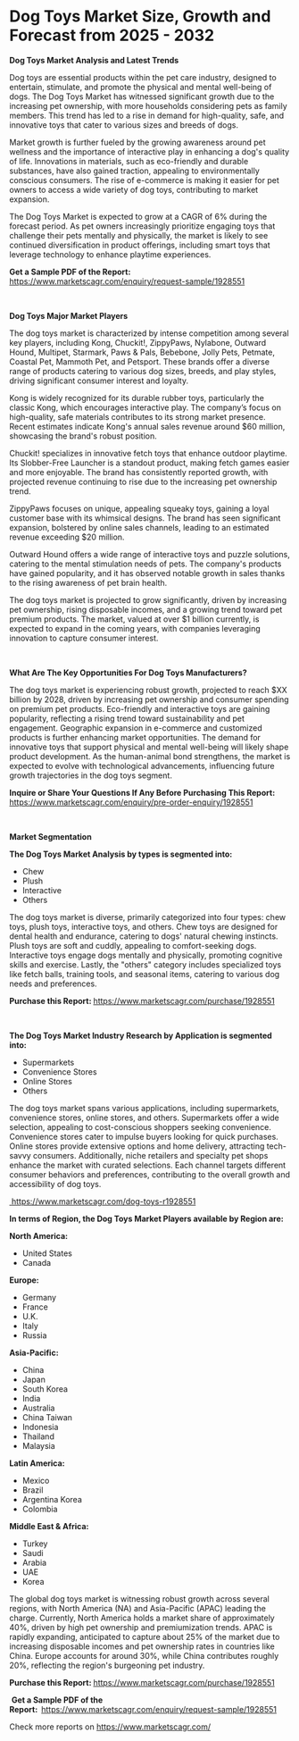 <p><h1>Dog Toys Market Size, Growth and Forecast from 2025 - 2032</h1></p><p><strong>Dog Toys Market Analysis and Latest Trends</strong></p>
<p><p>Dog toys are essential products within the pet care industry, designed to entertain, stimulate, and promote the physical and mental well-being of dogs. The Dog Toys Market has witnessed significant growth due to the increasing pet ownership, with more households considering pets as family members. This trend has led to a rise in demand for high-quality, safe, and innovative toys that cater to various sizes and breeds of dogs.</p><p>Market growth is further fueled by the growing awareness around pet wellness and the importance of interactive play in enhancing a dog's quality of life. Innovations in materials, such as eco-friendly and durable substances, have also gained traction, appealing to environmentally conscious consumers. The rise of e-commerce is making it easier for pet owners to access a wide variety of dog toys, contributing to market expansion.</p><p>The Dog Toys Market is expected to grow at a CAGR of 6% during the forecast period. As pet owners increasingly prioritize engaging toys that challenge their pets mentally and physically, the market is likely to see continued diversification in product offerings, including smart toys that leverage technology to enhance playtime experiences.</p></p>
<p><strong>Get a Sample PDF of the Report:&nbsp;</strong> <a href="https://www.marketscagr.com/enquiry/request-sample/1928551?utm_campaign=2939&utm_medium=2&utm_source=Github&utm_content=ia&utm_term=04042025&utm_id=dog-toys">https://www.marketscagr.com/enquiry/request-sample/1928551</a></p>
<p>&nbsp;</p>
<p><strong>Dog Toys Major Market Players</strong></p>
<p><p>The dog toys market is characterized by intense competition among several key players, including Kong, Chuckit!, ZippyPaws, Nylabone, Outward Hound, Multipet, Starmark, Paws & Pals, Bebebone, Jolly Pets, Petmate, Coastal Pet, Mammoth Pet, and Petsport. These brands offer a diverse range of products catering to various dog sizes, breeds, and play styles, driving significant consumer interest and loyalty.</p><p>Kong is widely recognized for its durable rubber toys, particularly the classic Kong, which encourages interactive play. The company’s focus on high-quality, safe materials contributes to its strong market presence. Recent estimates indicate Kong's annual sales revenue around $60 million, showcasing the brand's robust position.</p><p>Chuckit! specializes in innovative fetch toys that enhance outdoor playtime. Its Slobber-Free Launcher is a standout product, making fetch games easier and more enjoyable. The brand has consistently reported growth, with projected revenue continuing to rise due to the increasing pet ownership trend.</p><p>ZippyPaws focuses on unique, appealing squeaky toys, gaining a loyal customer base with its whimsical designs. The brand has seen significant expansion, bolstered by online sales channels, leading to an estimated revenue exceeding $20 million.</p><p>Outward Hound offers a wide range of interactive toys and puzzle solutions, catering to the mental stimulation needs of pets. The company's products have gained popularity, and it has observed notable growth in sales thanks to the rising awareness of pet brain health.</p><p>The dog toys market is projected to grow significantly, driven by increasing pet ownership, rising disposable incomes, and a growing trend toward pet premium products. The market, valued at over $1 billion currently, is expected to expand in the coming years, with companies leveraging innovation to capture consumer interest.</p></p>
<p>&nbsp;</p>
<p><strong>What Are The Key Opportunities For Dog Toys Manufacturers?</strong></p>
<p><p>The dog toys market is experiencing robust growth, projected to reach $XX billion by 2028, driven by increasing pet ownership and consumer spending on premium pet products. Eco-friendly and interactive toys are gaining popularity, reflecting a rising trend toward sustainability and pet engagement. Geographic expansion in e-commerce and customized products is further enhancing market opportunities. The demand for innovative toys that support physical and mental well-being will likely shape product development. As the human-animal bond strengthens, the market is expected to evolve with technological advancements, influencing future growth trajectories in the dog toys segment.</p></p>
<p><strong>Inquire or Share Your Questions If Any Before Purchasing This Report:</strong> <a href="https://www.marketscagr.com/enquiry/pre-order-enquiry/1928551?utm_campaign=2939&utm_medium=2&utm_source=Github&utm_content=ia&utm_term=04042025&utm_id=dog-toys">https://www.marketscagr.com/enquiry/pre-order-enquiry/1928551</a></p>
<p>&nbsp;</p>
<p><strong>Market Segmentation</strong></p>
<p><strong>The Dog Toys Market Analysis by types is segmented into:</strong></p>
<p><ul><li>Chew</li><li>Plush</li><li>Interactive</li><li>Others</li></ul></p>
<p><p>The dog toys market is diverse, primarily categorized into four types: chew toys, plush toys, interactive toys, and others. Chew toys are designed for dental health and endurance, catering to dogs' natural chewing instincts. Plush toys are soft and cuddly, appealing to comfort-seeking dogs. Interactive toys engage dogs mentally and physically, promoting cognitive skills and exercise. Lastly, the "others" category includes specialized toys like fetch balls, training tools, and seasonal items, catering to various dog needs and preferences.</p></p>
<p><strong>Purchase this Report:&nbsp;</strong><a href="https://www.marketscagr.com/purchase/1928551?utm_campaign=2939&utm_medium=2&utm_source=Github&utm_content=ia&utm_term=04042025&utm_id=dog-toys">https://www.marketscagr.com/purchase/1928551</a></p>
<p>&nbsp;</p>
<p><strong>The Dog Toys Market Industry Research by Application is segmented into:</strong></p>
<p><ul><li>Supermarkets</li><li>Convenience Stores</li><li>Online Stores</li><li>Others</li></ul></p>
<p><p>The dog toys market spans various applications, including supermarkets, convenience stores, online stores, and others. Supermarkets offer a wide selection, appealing to cost-conscious shoppers seeking convenience. Convenience stores cater to impulse buyers looking for quick purchases. Online stores provide extensive options and home delivery, attracting tech-savvy consumers. Additionally, niche retailers and specialty pet shops enhance the market with curated selections. Each channel targets different consumer behaviors and preferences, contributing to the overall growth and accessibility of dog toys.</p></p>
<p><a href="https://www.marketscagr.com/dog-toys-r1928551?utm_campaign=2939&utm_medium=2&utm_source=Github&utm_content=ia&utm_term=04042025&utm_id=dog-toys">&nbsp;https://www.marketscagr.com/dog-toys-r1928551</a></p>
<p><strong>In terms of Region, the Dog Toys Market Players available by Region are:</strong></p>
<p>
    <p> <strong> North America: </strong>
        <ul>
            <li>United States</li>
            <li>Canada</li>
        </ul>
        </p> 
    <p> <strong> Europe: </strong>
        <ul>
            <li>Germany</li>
            <li>France</li>
            <li>U.K.</li>
            <li>Italy</li>
            <li>Russia</li>
        </ul>
        </p> 
    <p> <strong> Asia-Pacific: </strong>
        <ul>
            <li>China</li>
            <li>Japan</li>
            <li>South Korea</li>
            <li>India</li>
            <li>Australia</li>
            <li>China Taiwan</li>
            <li>Indonesia</li>
            <li>Thailand</li>
            <li>Malaysia</li>
        </ul>
        </p> 
    <p> <strong> Latin America: </strong>
        <ul>
            <li>Mexico</li>
            <li>Brazil</li>
            <li>Argentina Korea</li>
            <li>Colombia</li>
        </ul>
        </p> 
    <p> <strong> Middle East & Africa: </strong>
        <ul>
            <li>Turkey</li>
            <li>Saudi</li>
            <li>Arabia</li>
            <li>UAE</li>
            <li>Korea</li>
        </ul>
    </p>
    </p>
<p><p>The global dog toys market is witnessing robust growth across several regions, with North America (NA) and Asia-Pacific (APAC) leading the charge. Currently, North America holds a market share of approximately 40%, driven by high pet ownership and premiumization trends. APAC is rapidly expanding, anticipated to capture about 25% of the market due to increasing disposable incomes and pet ownership rates in countries like China. Europe accounts for around 30%, while China contributes roughly 20%, reflecting the region's burgeoning pet industry.</p></p>
<p><strong>Purchase this Report: </strong><a href="https://www.marketscagr.com/purchase/1928551?utm_campaign=2939&utm_medium=2&utm_source=Github&utm_content=ia&utm_term=04042025&utm_id=dog-toys">https://www.marketscagr.com/purchase/1928551</a></p>
<p>&nbsp;<strong>Get a Sample PDF of the Report:&nbsp;&nbsp;</strong><a href="https://www.marketscagr.com/enquiry/request-sample/1928551?utm_campaign=2939&utm_medium=2&utm_source=Github&utm_content=ia&utm_term=04042025&utm_id=dog-toys">https://www.marketscagr.com/enquiry/request-sample/1928551</a></p>
<p><strong></strong></p>
<p>Check more reports on <a href="https://www.marketscagr.com/?utm_campaign=2939&utm_medium=2&utm_source=Github&utm_content=ia&utm_term=04042025&utm_id=dog-toys">https://www.marketscagr.com/</a></p>